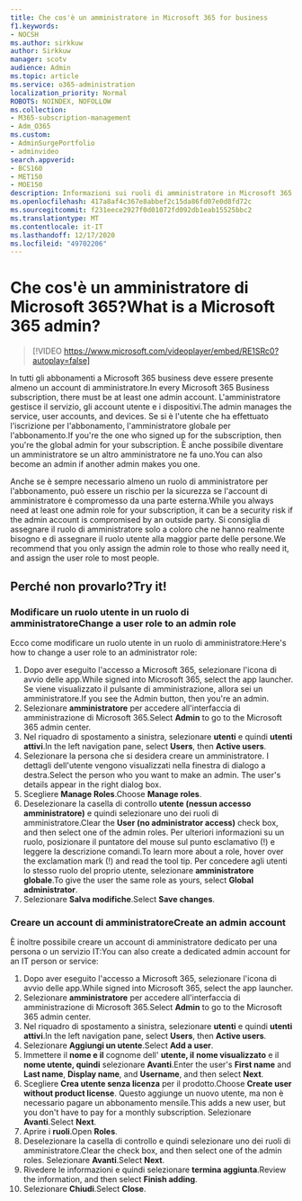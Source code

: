 ```yaml
---
title: Che cos'è un amministratore in Microsoft 365 for business
f1.keywords:
- NOCSH
ms.author: sirkkuw
author: Sirkkuw
manager: scotv
audience: Admin
ms.topic: article
ms.service: o365-administration
localization_priority: Normal
ROBOTS: NOINDEX, NOFOLLOW
ms.collection:
- M365-subscription-management
- Adm_O365
ms.custom:
- AdminSurgePortfolio
- adminvideo
search.appverid:
- BCS160
- MET150
- MOE150
description: Informazioni sui ruoli di amministratore in Microsoft 365 for business.
ms.openlocfilehash: 417a8af4c367e8abbef2c15da86fd07e0d8fd72c
ms.sourcegitcommit: f231eece2927f0d01072fd092db1eab15525bbc2
ms.translationtype: MT
ms.contentlocale: it-IT
ms.lasthandoff: 12/17/2020
ms.locfileid: "49702206"
---
```

# <a name="what-is-a-microsoft-365-admin"></a><span data-ttu-id="3fabd-103">Che cos'è un amministratore di Microsoft 365?</span><span class="sxs-lookup"><span data-stu-id="3fabd-103">What is a Microsoft 365 admin?</span></span>

> [!VIDEO https://www.microsoft.com/videoplayer/embed/RE1SRc0?autoplay=false]

<span data-ttu-id="3fabd-104">In tutti gli abbonamenti a Microsoft 365 business deve essere presente almeno un account di amministratore.</span><span class="sxs-lookup"><span data-stu-id="3fabd-104">In every Microsoft 365 Business subscription, there must be at least one admin account.</span></span> <span data-ttu-id="3fabd-105">L'amministratore gestisce il servizio, gli account utente e i dispositivi.</span><span class="sxs-lookup"><span data-stu-id="3fabd-105">The admin manages the service, user accounts, and devices.</span></span> <span data-ttu-id="3fabd-106">Se si è l'utente che ha effettuato l'iscrizione per l'abbonamento, l'amministratore globale per l'abbonamento.</span><span class="sxs-lookup"><span data-stu-id="3fabd-106">If you're the one who signed up for the subscription, then you're the global admin for your subscription.</span></span> <span data-ttu-id="3fabd-107">È anche possibile diventare un amministratore se un altro amministratore ne fa uno.</span><span class="sxs-lookup"><span data-stu-id="3fabd-107">You can also become an admin if another admin makes you one.</span></span>

<span data-ttu-id="3fabd-108">Anche se è sempre necessario almeno un ruolo di amministratore per l'abbonamento, può essere un rischio per la sicurezza se l'account di amministratore è compromesso da una parte esterna.</span><span class="sxs-lookup"><span data-stu-id="3fabd-108">While you always need at least one admin role for your subscription, it can be a security risk if the admin account is compromised by an outside party.</span></span> <span data-ttu-id="3fabd-109">Si consiglia di assegnare il ruolo di amministratore solo a coloro che ne hanno realmente bisogno e di assegnare il ruolo utente alla maggior parte delle persone.</span><span class="sxs-lookup"><span data-stu-id="3fabd-109">We recommend that you only assign the admin role to those who really need it, and assign the user role to most people.</span></span>

## <a name="try-it"></a><span data-ttu-id="3fabd-110">Perché non provarlo?</span><span class="sxs-lookup"><span data-stu-id="3fabd-110">Try it!</span></span>

### <a name="change-a-user-role-to-an-admin-role"></a><span data-ttu-id="3fabd-111">Modificare un ruolo utente in un ruolo di amministratore</span><span class="sxs-lookup"><span data-stu-id="3fabd-111">Change a user role to an admin role</span></span>

<span data-ttu-id="3fabd-112">Ecco come modificare un ruolo utente in un ruolo di amministratore:</span><span class="sxs-lookup"><span data-stu-id="3fabd-112">Here's how to change a user role to an administrator role:</span></span>

1. <span data-ttu-id="3fabd-113">Dopo aver eseguito l'accesso a Microsoft 365, selezionare l'icona di avvio delle app.</span><span class="sxs-lookup"><span data-stu-id="3fabd-113">While signed into Microsoft 365, select the app launcher.</span></span> <span data-ttu-id="3fabd-114">Se viene visualizzato il pulsante di amministrazione, allora sei un amministratore.</span><span class="sxs-lookup"><span data-stu-id="3fabd-114">If you see the Admin button, then you're an admin.</span></span>
1. <span data-ttu-id="3fabd-115">Selezionare **amministratore** per accedere all'interfaccia di amministrazione di Microsoft 365.</span><span class="sxs-lookup"><span data-stu-id="3fabd-115">Select **Admin** to go to the Microsoft 365 admin center.</span></span>
1. <span data-ttu-id="3fabd-116">Nel riquadro di spostamento a sinistra, selezionare **utenti** e quindi **utenti attivi**.</span><span class="sxs-lookup"><span data-stu-id="3fabd-116">In the left navigation pane, select **Users**, then **Active users**.</span></span>
1. <span data-ttu-id="3fabd-117">Selezionare la persona che si desidera creare un amministratore. I dettagli dell'utente vengono visualizzati nella finestra di dialogo a destra.</span><span class="sxs-lookup"><span data-stu-id="3fabd-117">Select the person who you want to make an admin. The user's details appear in the right dialog box.</span></span>
1. <span data-ttu-id="3fabd-118">Scegliere **Manage Roles**.</span><span class="sxs-lookup"><span data-stu-id="3fabd-118">Choose **Manage roles**.</span></span>
1. <span data-ttu-id="3fabd-119">Deselezionare la casella di controllo **utente (nessun accesso amministratore)** e quindi selezionare uno dei ruoli di amministratore.</span><span class="sxs-lookup"><span data-stu-id="3fabd-119">Clear the **User (no administrator access)** check box, and then select one of the admin roles.</span></span> <span data-ttu-id="3fabd-120">Per ulteriori informazioni su un ruolo, posizionare il puntatore del mouse sul punto esclamativo (!) e leggere la descrizione comandi.</span><span class="sxs-lookup"><span data-stu-id="3fabd-120">To learn more about a role, hover over the exclamation mark (!) and read the tool tip.</span></span> <span data-ttu-id="3fabd-121">Per concedere agli utenti lo stesso ruolo del proprio utente, selezionare **amministratore globale**.</span><span class="sxs-lookup"><span data-stu-id="3fabd-121">To give the user the same role as  yours, select **Global administrator**.</span></span>
1. <span data-ttu-id="3fabd-122">Selezionare **Salva modifiche**.</span><span class="sxs-lookup"><span data-stu-id="3fabd-122">Select **Save changes**.</span></span>

### <a name="create-an-admin-account"></a><span data-ttu-id="3fabd-123">Creare un account di amministratore</span><span class="sxs-lookup"><span data-stu-id="3fabd-123">Create an admin account</span></span> 

<span data-ttu-id="3fabd-124">È inoltre possibile creare un account di amministratore dedicato per una persona o un servizio IT:</span><span class="sxs-lookup"><span data-stu-id="3fabd-124">You can also create a dedicated admin account for an IT person or service:</span></span>

1. <span data-ttu-id="3fabd-125">Dopo aver eseguito l'accesso a Microsoft 365, selezionare l'icona di avvio delle app.</span><span class="sxs-lookup"><span data-stu-id="3fabd-125">While signed into Microsoft 365, select the app launcher.</span></span>
1. <span data-ttu-id="3fabd-126">Selezionare **amministratore** per accedere all'interfaccia di amministrazione di Microsoft 365.</span><span class="sxs-lookup"><span data-stu-id="3fabd-126">Select **Admin** to go to the Microsoft 365 admin center.</span></span>
1. <span data-ttu-id="3fabd-127">Nel riquadro di spostamento a sinistra, selezionare **utenti** e quindi **utenti attivi**.</span><span class="sxs-lookup"><span data-stu-id="3fabd-127">In the left navigation pane, select **Users**, then **Active users**.</span></span>
1. <span data-ttu-id="3fabd-128">Selezionare **Aggiungi un utente**.</span><span class="sxs-lookup"><span data-stu-id="3fabd-128">Select **Add a user**.</span></span>
1. <span data-ttu-id="3fabd-129">Immettere il **nome e il** cognome dell' **utente, il** **nome visualizzato** e il **nome utente, quindi** selezionare **Avanti**.</span><span class="sxs-lookup"><span data-stu-id="3fabd-129">Enter the user's **First name** and **Last name**, **Display name**, and **Username**, and then select **Next**.</span></span>
1. <span data-ttu-id="3fabd-130">Scegliere **Crea utente senza licenza** per il prodotto.</span><span class="sxs-lookup"><span data-stu-id="3fabd-130">Choose **Create user without product license**.</span></span> <span data-ttu-id="3fabd-131">Questo aggiunge un nuovo utente, ma non è necessario pagare un abbonamento mensile.</span><span class="sxs-lookup"><span data-stu-id="3fabd-131">This adds a new user, but you don't have to pay for a monthly subscription.</span></span> <span data-ttu-id="3fabd-132">Selezionare **Avanti**.</span><span class="sxs-lookup"><span data-stu-id="3fabd-132">Select **Next**.</span></span>
1. <span data-ttu-id="3fabd-133">Aprire i **ruoli**.</span><span class="sxs-lookup"><span data-stu-id="3fabd-133">Open **Roles**.</span></span>
1. <span data-ttu-id="3fabd-134">Deselezionare la casella di controllo e quindi selezionare uno dei ruoli di amministratore.</span><span class="sxs-lookup"><span data-stu-id="3fabd-134">Clear the  check box, and then select one of the admin roles.</span></span> <span data-ttu-id="3fabd-135">Selezionare **Avanti**.</span><span class="sxs-lookup"><span data-stu-id="3fabd-135">Select **Next**.</span></span>
1. <span data-ttu-id="3fabd-136">Rivedere le informazioni e quindi selezionare **termina aggiunta**.</span><span class="sxs-lookup"><span data-stu-id="3fabd-136">Review the information, and then select **Finish adding**.</span></span>
1. <span data-ttu-id="3fabd-137">Selezionare **Chiudi**.</span><span class="sxs-lookup"><span data-stu-id="3fabd-137">Select **Close**.</span></span>
